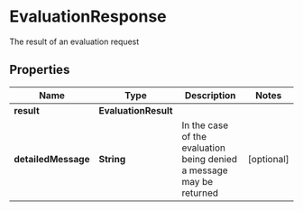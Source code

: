 

# EvaluationResponse

The result of an evaluation request

## Properties

Name | Type | Description | Notes
------------ | ------------- | ------------- | -------------
**result** | **EvaluationResult** |  | 
**detailedMessage** | **String** | In the case of the evaluation being denied a message may be returned |  [optional]



